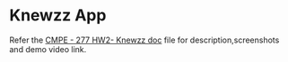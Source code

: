 # Knewzz App

Refer the [CMPE - 277 HW2- Knewzz doc](https://github.com/supriyameduri9/Homework2-CMPE277/blob/master/CMPE%20-%20277%20HW2-%20Knewzz.docx) file for description,screenshots and demo video link.
